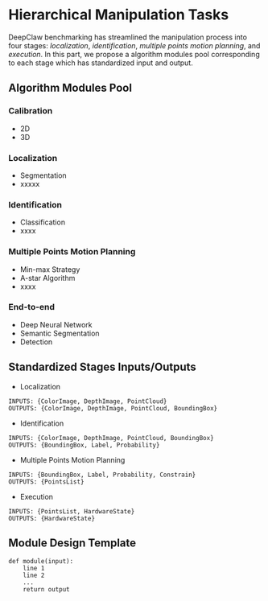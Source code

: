 # Hierarchical Manipulation Tasks

DeepClaw benchmarking has streamlined the manipulation process into four stages: *localization*, *identification*, *multiple points motion planning*, and *execution*. In this part, we propose a algorithm modules pool corresponding to each stage which has standardized input and output.

## Algorithm Modules Pool

### Calibration

- 2D
- 3D

### Localization

- Segmentation
- xxxxx

### Identification

- Classification
- xxxx

### Multiple Points Motion Planning

- Min-max Strategy
- A-star Algorithm
- xxxx

### End-to-end

- Deep Neural Network
- Semantic Segmentation
- Detection

## Standardized Stages Inputs/Outputs

- Localization

```
INPUTS: {ColorImage, DepthImage, PointCloud}
OUTPUTS: {ColorImage, DepthImage, PointCloud, BoundingBox}
```

- Identification

```
INPUTS: {ColorImage, DepthImage, PointCloud, BoundingBox}
OUTPUTS: {BoundingBox, Label, Probability}
```

- Multiple Points Motion Planning

```
INPUTS: {BoundingBox, Label, Probability, Constrain}
OUTPUTS: {PointsList}
```

- Execution

```
INPUTS: {PointsList, HardwareState}
OUTPUTS: {HardwareState}
```

## Module Design Template

```
def module(input):
	line 1
	line 2
	...
	return output
```

